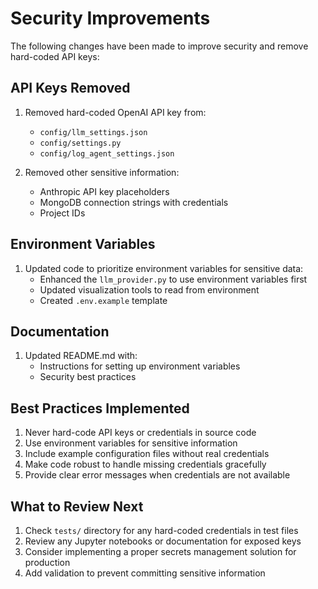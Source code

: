 # Security Improvements

The following changes have been made to improve security and remove hard-coded API keys:

## API Keys Removed

1. Removed hard-coded OpenAI API key from:
   - `config/llm_settings.json`
   - `config/settings.py`
   - `config/log_agent_settings.json`

2. Removed other sensitive information:
   - Anthropic API key placeholders
   - MongoDB connection strings with credentials
   - Project IDs

## Environment Variables

1. Updated code to prioritize environment variables for sensitive data:
   - Enhanced the `llm_provider.py` to use environment variables first
   - Updated visualization tools to read from environment
   - Created `.env.example` template

## Documentation

1. Updated README.md with:
   - Instructions for setting up environment variables
   - Security best practices

## Best Practices Implemented

1. Never hard-code API keys or credentials in source code
2. Use environment variables for sensitive information
3. Include example configuration files without real credentials
4. Make code robust to handle missing credentials gracefully
5. Provide clear error messages when credentials are not available

## What to Review Next

1. Check `tests/` directory for any hard-coded credentials in test files
2. Review any Jupyter notebooks or documentation for exposed keys
3. Consider implementing a proper secrets management solution for production
4. Add validation to prevent committing sensitive information
